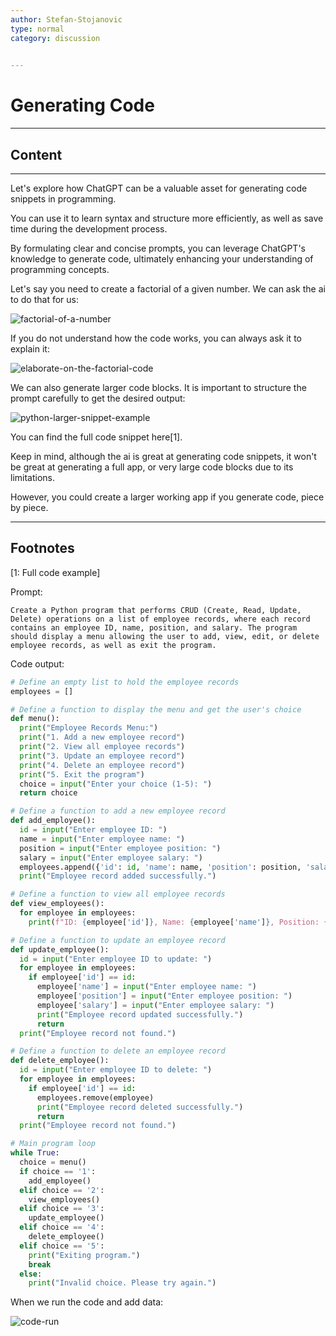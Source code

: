 ```yaml
---
author: Stefan-Stojanovic
type: normal
category: discussion
 

---
```


# Generating Code

---

## Content

---

Let's explore how ChatGPT can be a valuable asset for generating code snippets in programming. 

You can use it to learn syntax and structure more efficiently, as well as save time during the development process.

By formulating clear and concise prompts, you can leverage ChatGPT's knowledge to generate code, ultimately enhancing your understanding of programming concepts.

Let's say you need to create a factorial of a given number. We can ask the ai to do that for us:

![factorial-of-a-number](https://img.enkipro.com/e8ce4eb2228c9b4d3e8fa3cd1bd76ede.png)

If you do not understand how the code works, you can always ask it to explain it:

![elaborate-on-the-factorial-code](https://img.enkipro.com/334eb91a2730689674b288b4d40d44f3.png)

We can also generate larger code blocks. It is important to structure the prompt carefully to get the desired output:

![python-larger-snippet-example](https://img.enkipro.com/c639cda3e3a3d91043322e1d35cb6190.png)

You can find the full code snippet here[1].

Keep in mind, although the ai is great at generating code snippets, it won't be great at generating a full app, or very large code blocks due to its limitations.

However, you could create a larger working app if you generate code, piece by piece.


---

## Footnotes

[1: Full code example]

Prompt:

```plain-text
Create a Python program that performs CRUD (Create, Read, Update, Delete) operations on a list of employee records, where each record contains an employee ID, name, position, and salary. The program should display a menu allowing the user to add, view, edit, or delete employee records, as well as exit the program.
```

Code output:

```python
# Define an empty list to hold the employee records
employees = []

# Define a function to display the menu and get the user's choice
def menu():
  print("Employee Records Menu:")
  print("1. Add a new employee record")
  print("2. View all employee records")
  print("3. Update an employee record")
  print("4. Delete an employee record")
  print("5. Exit the program")
  choice = input("Enter your choice (1-5): ")
  return choice

# Define a function to add a new employee record
def add_employee():
  id = input("Enter employee ID: ")
  name = input("Enter employee name: ")
  position = input("Enter employee position: ")
  salary = input("Enter employee salary: ")
  employees.append({'id': id, 'name': name, 'position': position, 'salary': salary})
  print("Employee record added successfully.")

# Define a function to view all employee records
def view_employees():
  for employee in employees:
    print(f"ID: {employee['id']}, Name: {employee['name']}, Position: {employee['position']}, Salary: {employee['salary']}")

# Define a function to update an employee record
def update_employee():
  id = input("Enter employee ID to update: ")
  for employee in employees:
    if employee['id'] == id:
      employee['name'] = input("Enter employee name: ")
      employee['position'] = input("Enter employee position: ")
      employee['salary'] = input("Enter employee salary: ")
      print("Employee record updated successfully.")
      return
  print("Employee record not found.")

# Define a function to delete an employee record
def delete_employee():
  id = input("Enter employee ID to delete: ")
  for employee in employees:
    if employee['id'] == id:
      employees.remove(employee)
      print("Employee record deleted successfully.")
      return
  print("Employee record not found.")

# Main program loop
while True:
  choice = menu()
  if choice == '1':
    add_employee()
  elif choice == '2':
    view_employees()
  elif choice == '3':
    update_employee()
  elif choice == '4':
    delete_employee()
  elif choice == '5':
    print("Exiting program.")
    break
  else:
    print("Invalid choice. Please try again.")
```

When we run the code and add data:

![code-run](https://img.enkipro.com/bad06010d318f85ddbbcacebfecfcf8f.png)